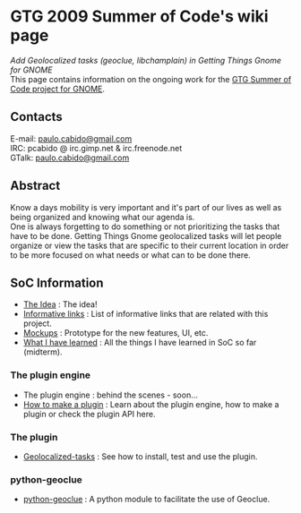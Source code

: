 # GTG 2009 Summer of Code's wiki page

*Add Geolocalized tasks (geoclue, libchamplain) in Getting Things Gnome
for GNOME*  
This page contains information on the ongoing work for the [GTG Summer
of Code project for
GNOME](http://socghop.appspot.com/student_project/show/google/gsoc2009/gnome/t124022404031).
  
  

## Contacts

E-mail: <paulo.cabido@gmail.com>  
IRC: pcabido @ irc.gimp.net & irc.freenode.net  
GTalk: <paulo.cabido@gmail.com>   
  

## Abstract

Know a days mobility is very important and it's part of our lives as
well as being organized and knowing what our agenda is.  
One is always forgetting to do something or not prioritizing the tasks
that have to be done. Getting Things Gnome geolocalized tasks will let
people organize or view the tasks that are specific to their current
location in order to be more focused on what needs or what can to be
done there.   
  

## SoC Information

- [The Idea](/gtg/soc/idea) : The idea!
- [Informative links](/gtg/soc/links) : List of informative links that
  are related with this project.
- [Mockups](/gtg/soc/mockups) : Prototype for the new features, UI, etc.
- [What I have learned](/gtg/soc/whatihavelearned) : All the things I
  have learned in SoC so far (midterm).

### The plugin engine

- The plugin engine : behind the scenes - soon...
- [How to make a plugin](/gtg/pluginHowTo) : Learn about the plugin
  engine, how to make a plugin or check the plugin API here.

### The plugin

- [Geolocalized-tasks](/gtg/soc/geolocalized_tasks) : See how to
  install, test and use the plugin.

### python-geoclue

- [python-geoclue](/gtg/soc/python_geoclue) : A python module to
  facilitate the use of Geoclue.
